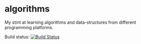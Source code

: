 # algorithms
My stint at learning algorithms and data-structures from different programming platforms.

Build status: [![Build Status](https://travis-ci.com/rohandalvi/algorithms.svg?token=m1TwtyyqGPPTGx5Up8cv&branch=master)](https://travis-ci.com/rohandalvi/algorithms)

